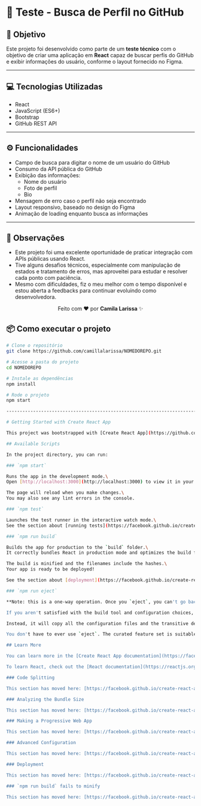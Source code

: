 # 🚀 Teste -  Busca de Perfil no GitHub

## 📝 Objetivo

Este projeto foi desenvolvido como parte de um **teste técnico** com o objetivo de criar uma aplicação em **React** capaz de buscar perfis do GitHub e exibir informações do usuário, conforme o layout fornecido no Figma.

---

## 💻 Tecnologias Utilizadas

- React
- JavaScript (ES6+)
- Bootstrap 
- GitHub REST API

---

## ⚙️ Funcionalidades

- Campo de busca para digitar o nome de um usuário do GitHub
- Consumo da API pública do GitHub
- Exibição das informações:
  - Nome do usuário
  - Foto de perfil
  - Bio
- Mensagem de erro caso o perfil não seja encontrado
- Layout responsivo, baseado no design do Figma
- Animação de loading enquanto busca as informações

---

## 📌 Observações

- Este projeto foi uma excelente oportunidade de praticar integração com APIs públicas usando React.
- Tive alguns desafios técnicos, especialmente com manipulação de estados e tratamento de erros, mas aproveitei para estudar e resolver cada ponto com paciência.
- Mesmo com dificuldades, fiz o meu melhor com o tempo disponível e estou aberta a feedbacks para continuar evoluindo como desenvolvedora.
  
<p align="center">Feito com ❤️ por <strong>Camila Larissa</strong> ✨</p>

## 📦 Como executar o projeto

```bash
# Clone o repositório
git clone https://github.com/camillalarissa/NOMEDOREPO.git

# Acesse a pasta do projeto
cd NOMEDOREPO

# Instale as dependências
npm install

# Rode o projeto
npm start

------------------------------------------------------------------------------------------------------------------------------------------------------

# Getting Started with Create React App

This project was bootstrapped with [Create React App](https://github.com/facebook/create-react-app).

## Available Scripts

In the project directory, you can run:

### `npm start`

Runs the app in the development mode.\
Open [http://localhost:3000](http://localhost:3000) to view it in your browser.

The page will reload when you make changes.\
You may also see any lint errors in the console.

### `npm test`

Launches the test runner in the interactive watch mode.\
See the section about [running tests](https://facebook.github.io/create-react-app/docs/running-tests) for more information.

### `npm run build`

Builds the app for production to the `build` folder.\
It correctly bundles React in production mode and optimizes the build for the best performance.

The build is minified and the filenames include the hashes.\
Your app is ready to be deployed!

See the section about [deployment](https://facebook.github.io/create-react-app/docs/deployment) for more information.

### `npm run eject`

**Note: this is a one-way operation. Once you `eject`, you can't go back!**

If you aren't satisfied with the build tool and configuration choices, you can `eject` at any time. This command will remove the single build dependency from your project.

Instead, it will copy all the configuration files and the transitive dependencies (webpack, Babel, ESLint, etc) right into your project so you have full control over them. All of the commands except `eject` will still work, but they will point to the copied scripts so you can tweak them. At this point you're on your own.

You don't have to ever use `eject`. The curated feature set is suitable for small and middle deployments, and you shouldn't feel obligated to use this feature. However we understand that this tool wouldn't be useful if you couldn't customize it when you are ready for it.

## Learn More

You can learn more in the [Create React App documentation](https://facebook.github.io/create-react-app/docs/getting-started).

To learn React, check out the [React documentation](https://reactjs.org/).

### Code Splitting

This section has moved here: [https://facebook.github.io/create-react-app/docs/code-splitting](https://facebook.github.io/create-react-app/docs/code-splitting)

### Analyzing the Bundle Size

This section has moved here: [https://facebook.github.io/create-react-app/docs/analyzing-the-bundle-size](https://facebook.github.io/create-react-app/docs/analyzing-the-bundle-size)

### Making a Progressive Web App

This section has moved here: [https://facebook.github.io/create-react-app/docs/making-a-progressive-web-app](https://facebook.github.io/create-react-app/docs/making-a-progressive-web-app)

### Advanced Configuration

This section has moved here: [https://facebook.github.io/create-react-app/docs/advanced-configuration](https://facebook.github.io/create-react-app/docs/advanced-configuration)

### Deployment

This section has moved here: [https://facebook.github.io/create-react-app/docs/deployment](https://facebook.github.io/create-react-app/docs/deployment)

### `npm run build` fails to minify

This section has moved here: [https://facebook.github.io/create-react-app/docs/troubleshooting#npm-run-build-fails-to-minify](https://facebook.github.io/create-react-app/docs/troubleshooting#npm-run-build-fails-to-minify)
